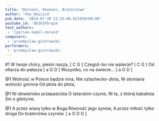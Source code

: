 ```yaml
---
title: 'Wolność, Równość, Braterstwo'
author: 'Pan_Kmicic4'
pub_date: '2019-07-30 22:25:06.621038+00:00'
youtube_id: 'Qb3X1Fbrqsk'
text_authors:
 - 'cyprian-kamil-norwid'
composers:
 - 'przemyslaw-gintrowski'
performers:
 - 'przemyslaw-gintrowski'
---
```


#1
W twoje chóry, pieśni nasza, [ C G ]
Czegoż-bo nie wplecie? [ C G ]
Od ołtarza do pałasza [ a G D ]
Wszystko, co na świecie... [ a G D ]

@1
Wolność w Polsce będzie inna,
Nie szlachecko-złota,
Ni słomiana wolność gminna
Od płota do płota, 

@1
Ni słowieńsko przepaścista
O tatarskim czynie,
Ni ta, z której kabalista
Śni o gilotynie.

@1
A przez wiarę tylko w Boga
Równość jego synów,
A przez miłość tylko droga
Do braterstwa czynów.  [ a G D G ]